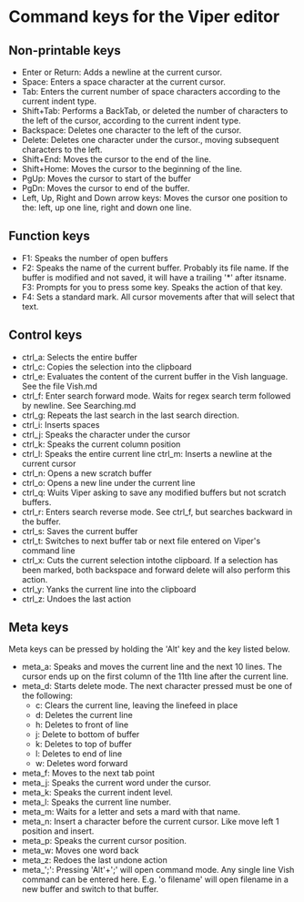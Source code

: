# Command keys for the Viper editor

## Non-printable keys

- Enter or Return: Adds a newline at the current  cursor.
- Space: Enters a space character at the current cursor.
- Tab: Enters the current number of space characters according to the current indent type.
- Shift+Tab: Performs a BackTab, or deleted the number of characters to the left of the cursor, according to the current indent type.
- Backspace: Deletes one character to the left of the cursor.
- Delete: Deletes one character under the cursor., moving subsequent characters to the left.
- Shift+End: Moves the cursor to the end of the line.
- Shift+Home: Moves the cursor to the beginning of the line.
- PgUp: Moves the cursor to start of the buffer
- PgDn: Moves the cursor to end of the buffer.
- Left, Up, Right and Down arrow keys: Moves the cursor one position to the: left, up one line, right and down one line.

## Function keys

- F1:  Speaks the number of open buffers
- F2: Speaks the name of the current buffer. Probably its file name. If the  buffer is modified and not saved, it will have a trailing '*' after itsname.
F3: Prompts for you to press some key. Speaks the action of that key.
- F4: Sets a standard mark. All cursor movements after that will select that text.

## Control keys

- ctrl_a: Selects the entire buffer
- ctrl_c: Copies the selection into the clipboard
- ctrl_e: Evaluates the content of the current buffer in the Vish language. See the file Vish.md
- ctrl_f: Enter search forward mode. Waits for regex search term followed by newline. See Searching.md
- ctrl_g: Repeats the last search in the last search direction.
- ctrl_i: Inserts spaces
- ctrl_j: Speaks the character under the cursor
- ctrl_k: Speaks the current column position
- ctrl_l: Speaks the entire current line
ctrl_m: Inserts a newline at the current cursor
- ctrl_n: Opens a new scratch buffer
- ctrl_o: Opens a new line under the current line
- ctrl_q: Wuits Viper asking to save any modified buffers but not scratch buffers.
- ctrl_r: Enters search reverse mode. See ctrl_f, but searches backward in the buffer.
- ctrl_s: Saves the current buffer
- ctrl_t: Switches to next buffer tab or next file entered on Viper's command line
- ctrl_x: Cuts the current selection intothe clipboard. If a selection has been marked, both backspace and forward delete will also perform this action.
- ctrl_y: Yanks the current line into the clipboard
- ctrl_z: Undoes the last action


## Meta keys

Meta keys can be pressed by holding the 'Alt' key and the key listed below.

- meta_a: Speaks and moves the current line and the next 10 lines. The cursor ends up on the first column of the 11th line after the current line.
- meta_d: Starts delete mode. The next character pressed must be one of the following:
  * c: Clears the current line, leaving the linefeed in place
  * d: Deletes the current line
  * h: Deletes to front of line
  * j: Delete to bottom of buffer
  * k: Deletes to top of buffer
  * l: Deletes to end of line
  * w: Deletes word forward
- meta_f: Moves to the next tab point
- meta_j: Speaks the current word under the cursor.
- meta_k: Speaks the current indent level.
- meta_l: Speaks the current line number.
- meta_m: Waits for a letter and sets a mard with that name.
- meta_n: Insert a character before the current cursor. Like move left 1 position and insert.
- meta_p: Speaks the current cursor position.
- meta_w: Moves one word back
- meta_z: Redoes the last undone action
- meta_';': Pressing 'Alt'+';' will open  command mode. Any single line Vish command can be entered here. E.g. 'o filename' will open  filename in a new buffer and switch to that buffer.

